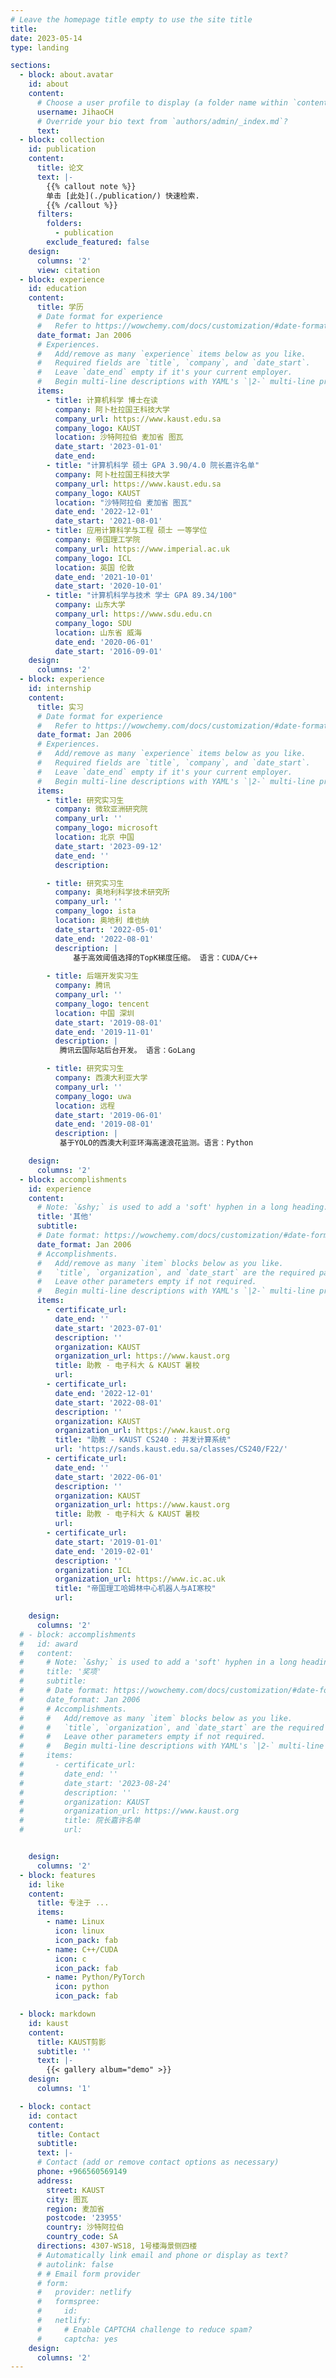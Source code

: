 ```yaml
---
# Leave the homepage title empty to use the site title
title:
date: 2023-05-14
type: landing

sections:
  - block: about.avatar
    id: about
    content:
      # Choose a user profile to display (a folder name within `content/authors/`)
      username: JihaoCH
      # Override your bio text from `authors/admin/_index.md`?
      text:
  - block: collection
    id: publication
    content:
      title: 论文
      text: |-
        {{% callout note %}}
        单击 [此处](./publication/) 快速检索.
        {{% /callout %}}
      filters:
        folders:
          - publication
        exclude_featured: false
    design:
      columns: '2'
      view: citation
  - block: experience
    id: education
    content:
      title: 学历
      # Date format for experience
      #   Refer to https://wowchemy.com/docs/customization/#date-format
      date_format: Jan 2006
      # Experiences.
      #   Add/remove as many `experience` items below as you like.
      #   Required fields are `title`, `company`, and `date_start`.
      #   Leave `date_end` empty if it's your current employer.
      #   Begin multi-line descriptions with YAML's `|2-` multi-line prefix.
      items:
        - title: 计算机科学 博士在读
          company: 阿卜杜拉国王科技大学
          company_url: https://www.kaust.edu.sa
          company_logo: KAUST
          location: 沙特阿拉伯 麦加省 图瓦
          date_start: '2023-01-01'
          date_end:
        - title: "计算机科学 硕士 GPA 3.90/4.0 院长嘉许名单"
          company: 阿卜杜拉国王科技大学 
          company_url: https://www.kaust.edu.sa
          company_logo: KAUST
          location: "沙特阿拉伯 麦加省 图瓦"
          date_end: '2022-12-01'
          date_start: '2021-08-01'
        - title: 应用计算科学与工程 硕士 一等学位
          company: 帝国理工学院
          company_url: https://www.imperial.ac.uk
          company_logo: ICL
          location: 英国 伦敦
          date_end: '2021-10-01'
          date_start: '2020-10-01'
        - title: "计算机科学与技术 学士 GPA 89.34/100"
          company: 山东大学 
          company_url: https://www.sdu.edu.cn
          company_logo: SDU
          location: 山东省 威海
          date_end: '2020-06-01'
          date_start: '2016-09-01'
    design:
      columns: '2'
  - block: experience
    id: internship
    content:
      title: 实习
      # Date format for experience
      #   Refer to https://wowchemy.com/docs/customization/#date-format
      date_format: Jan 2006
      # Experiences.
      #   Add/remove as many `experience` items below as you like.
      #   Required fields are `title`, `company`, and `date_start`.
      #   Leave `date_end` empty if it's your current employer.
      #   Begin multi-line descriptions with YAML's `|2-` multi-line prefix.
      items:
        - title: 研究实习生
          company: 微软亚洲研究院
          company_url: ''
          company_logo: microsoft
          location: 北京 中国
          date_start: '2023-09-12'
          date_end: ''
          description:

        - title: 研究实习生
          company: 奥地利科学技术研究所
          company_url: ''
          company_logo: ista
          location: 奥地利 维也纳
          date_start: '2022-05-01'
          date_end: '2022-08-01'
          description: |
              基于高效阈值选择的TopK梯度压缩。 语言：CUDA/C++
              
        - title: 后端开发实习生
          company: 腾讯
          company_url: ''
          company_logo: tencent
          location: 中国 深圳
          date_start: '2019-08-01'
          date_end: '2019-11-01'
          description: |
           腾讯云国际站后台开发。 语言：GoLang

        - title: 研究实习生
          company: 西澳大利亚大学
          company_url: ''
          company_logo: uwa
          location: 远程
          date_start: '2019-06-01'
          date_end: '2019-08-01'
          description: |
           基于YOLO的西澳大利亚环海高速浪花监测。语言：Python

    design:
      columns: '2'
  - block: accomplishments
    id: experience
    content:
      # Note: `&shy;` is used to add a 'soft' hyphen in a long heading.
      title: '其他'
      subtitle:
      # Date format: https://wowchemy.com/docs/customization/#date-format
      date_format: Jan 2006
      # Accomplishments.
      #   Add/remove as many `item` blocks below as you like.
      #   `title`, `organization`, and `date_start` are the required parameters.
      #   Leave other parameters empty if not required.
      #   Begin multi-line descriptions with YAML's `|2-` multi-line prefix.
      items:
        - certificate_url:
          date_end: ''
          date_start: '2023-07-01'
          description: ''
          organization: KAUST
          organization_url: https://www.kaust.org
          title: 助教 - 电子科大 & KAUST 暑校
          url: 
        - certificate_url:
          date_end: '2022-12-01'
          date_start: '2022-08-01'
          description: ''
          organization: KAUST
          organization_url: https://www.kaust.org
          title: "助教 - KAUST CS240 : 并发计算系统"
          url: 'https://sands.kaust.edu.sa/classes/CS240/F22/'
        - certificate_url:
          date_end: ''
          date_start: '2022-06-01'
          description: ''
          organization: KAUST
          organization_url: https://www.kaust.org
          title: 助教 - 电子科大 & KAUST 暑校
          url: 
        - certificate_url:
          date_start: '2019-01-01'
          date_end: '2019-02-01'
          description: ''
          organization: ICL
          organization_url: https://www.ic.ac.uk
          title: "帝国理工哈姆林中心机器人与AI寒校"
          url: 

    design:
      columns: '2'
  # - block: accomplishments
  #   id: award
  #   content:
  #     # Note: `&shy;` is used to add a 'soft' hyphen in a long heading.
  #     title: '奖项'
  #     subtitle:
  #     # Date format: https://wowchemy.com/docs/customization/#date-format
  #     date_format: Jan 2006
  #     # Accomplishments.
  #     #   Add/remove as many `item` blocks below as you like.
  #     #   `title`, `organization`, and `date_start` are the required parameters.
  #     #   Leave other parameters empty if not required.
  #     #   Begin multi-line descriptions with YAML's `|2-` multi-line prefix.
  #     items:
  #       - certificate_url:
  #         date_end: ''
  #         date_start: '2023-08-24'
  #         description: ''
  #         organization: KAUST
  #         organization_url: https://www.kaust.org
  #         title: 院长嘉许名单
  #         url: 


    design:
      columns: '2'
  - block: features
    id: like
    content:
      title: 专注于 ...
      items:
        - name: Linux
          icon: linux
          icon_pack: fab
        - name: C++/CUDA
          icon: c
          icon_pack: fab
        - name: Python/PyTorch
          icon: python
          icon_pack: fab

  - block: markdown
    id: kaust
    content:
      title: KAUST剪影
      subtitle: ''
      text: |-
        {{< gallery album="demo" >}}
    design:
      columns: '1'

  - block: contact
    id: contact
    content:
      title: Contact
      subtitle:
      text: |-
      # Contact (add or remove contact options as necessary)
      phone: +966560569149
      address:
        street: KAUST
        city: 图瓦
        region: 麦加省
        postcode: '23955'
        country: 沙特阿拉伯
        country_code: SA
      directions: 4307-WS18, 1号楼海景侧四楼
      # Automatically link email and phone or display as text?
      # autolink: false
      # # Email form provider
      # form:
      #   provider: netlify
      #   formspree:
      #     id:
      #   netlify:
      #     # Enable CAPTCHA challenge to reduce spam?
      #     captcha: yes
    design:
      columns: '2'
---
```

